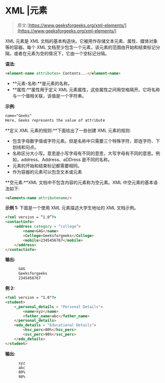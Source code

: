 # XML |元素

> 原文:[https://www.geeksforgeeks.org/xml-elements/](https://www.geeksforgeeks.org/xml-elements/)

XML 元素是 XML 文档的基本构造块。它被用作存储文本元素、属性、媒体对象等的容器。每个 XML 文档至少包含一个元素，该元素的范围由开始和结束标记分隔，或者在元素为空的情况下，它由一个空标记分隔。

**语法:**

```html
<element-name attributes> Contents...</element-name>
```

*   **元素-名称:**是元素的名称。
*   **属性:**属性用于定义 XML 元素属性，这些属性之间用空格隔开。它将名称与一个值相关联，该值是一个字符串。

**示例:**

```html
name="Geeks"
Here, Geeks represents the value of attribute

```

**定义 XML 元素的规则:**下面给出了一些创建 XML 元素的规则:

*   包含字母数字值或字符元素。但是名称中只需要三个特殊字符，即连字符、下划线和句点。
*   名称区分大小写。意思是小写字母有不同的意思，大写字母有不同的意思。例如，address、Address、aDDress 是不同的名称。
*   元素的开始和结束标记都需要相同。
*   作为容器的元素可以包含文本或元素

**空元素:**XML 文档中不包含内容的元素称为空元素。XML 中空元素的基本语法如下:

```html
<elements-name attributename/>
```

**示例 1:** 下面是一个使用 XML 元素描述大学生地址的 XML 文档示例。

```html
<?xml version = “1.0”?>
<contactinfo>
    <address category = “college”>
        <name>G4G</name>
        <College>Geeksforgeeks</College>
        <mobile>2345456767</mobile>
    </address>
</contactinfo>
```

**输出:**

```html
      G4G
      Geeksforgeeks
      2345456767

```

**例 2:**

```html
<?xml version = "1.0"?>
<student>
    <_personal_details = "Personal Details">
        <name>xyz</name>
        <father_name>abc</father_name>
    </personal_details>
    <edu_details = "Educational Details">
        <hsc_perc>80%</hsc_perc>
        <ssc_perc>98%</ssc_perc>
    </edu_details>
</student>
```

**输出:**

```html
      xyz 
      abc
      80%
      98%
```